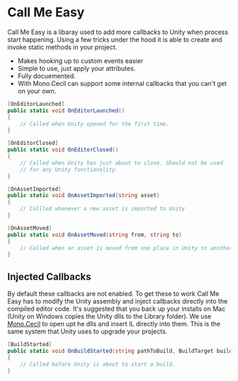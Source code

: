 # Call Me Easy

Call Me Easy is a libaray used to add more callbacks to Unity when process start happening. Using a few tricks under the hood it is able to create and invoke static methods in your project. 
 * Makes hooking up to custom events easier 
 * Simple to use, just apply your attributes.
 * Fully docuemented. 
 * With Mono.Cecil can support some internal callbacks that you can't get on your own. 

``` csharp
[OnEditorLaunched]
public static void OnEditorLaunched()
{
	// Called when Unity opened for the first time. 
}
```

``` csharp
[OnEditorClosed]
public static void OnEditorClosed()
{
	// Called when Unity has just about to close. Should not be used
    // for any Unity functionality. 
}
```

``` csharp
[OnAssetImported]
public static void OnAssetImported(string asset)
{
	// Callled whenever a new asset is imported to Unity
}
```

``` csharp 
[OnAssetMoved]
public static void OnAssetMoved(string from, string to)
{
	// Called when an asset is moved from one place in Unity to another.
}
```

## Injected Callbacks 

By default these callbacks are not enabled. To get these to work Call Me Easy has to modify the Unity assembly and inject callbacks directly into the compiled editor code. It's suggested that you back up your installs on Mac (Unity on Windows copies the Unity dlls to the Library folder). We use [Mono.Cecil](https://github.com/jbevain/cecil) to open upt he dlls and insert IL directly into them. This is the same system that Unity uses to upgrade your projects. 

``` csharp
[BuildStarted]
public static void OnBuildStarted(string pathToBuild, BuildTarget buildTarget)
{
	// Called before Unity is about to start a build. 
}
```

